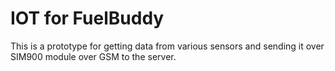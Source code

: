 # IOT for FuelBuddy
This is a prototype for getting data from various sensors and sending it over SIM900 module over GSM to the server.
